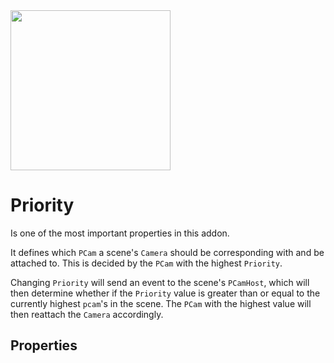 <img src="/assets/icons/feature-priority.svg" height="256" width="256"/>

# Priority
Is one of the most important properties in this addon.


It defines which `PCam` a scene's `Camera` should be corresponding with and be attached to. This is decided by the `PCam` with the highest `Priority`.


Changing `Priority` will send an event to the scene's `PCamHost`, which will then determine whether if the `Priority` value is greater than or equal to the currently highest `pcam`'s in the scene. The `PCam` with the highest value will then reattach the `Camera` accordingly.


## Properties 
<Property propertyName="Priority" propertyType="int" propertyDefault="0">
<template v-slot:propertyDescription>
c
Determines which `PCam` is currently active. The one with the highest priority will be what decides what `PCam` a scene's `Camera` is attached to.

Modifying this is also what triggers a tween between different `PCams`. See th [Tween page](./tween) for more details.

</template>
<template v-slot:setMethod>

`void` set_priority (`int` priority)

</template>
<template v-slot:setExample>

::: details Example
```gdscript
pcam.set_priority(10)
```
:::

</template>
<template v-slot:getMethod>

`int` get_priority()

</template>
<template v-slot:getExample>

::: details Example
```gdscript
pcam.get_priority()
```
:::

</template>
</Property>

<Property propertyName="Priority Override" propertyType="bool" propertyDefault="false">
<template v-slot:propertyDescription>

To quickly preview a `PCam` without adjusting its `Priority`, this property allows the selected `PCam` to ignore the `Priority` system altogether and forcefully become the active one.
It's partly designed to work within the [Viewfinder](./viewfinder), and will be disabled when running a build export of the game.

</template>

</Property>